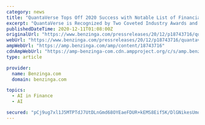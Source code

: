 ```yaml
---
category: news
title: "QuantaVerse Tops Off 2020 Success with Notable List of Financial and Regulatory Technology Awards"
excerpt: "QuantaVerse is Recognized by Two Coveted Industry Awards and Grabs a Spot on the Prestigious RegTech 100 List WAYNE, Pa. (PRWEB) QuantaVerse, which uses AI"
publishedDateTime: 2020-12-11T01:08:00Z
originalUrl: "https://www.benzinga.com/pressreleases/20/12/p18743716/quantaverse-tops-off-2020-success-with-notable-list-of-financial-and-regulatory-technology-awards"
webUrl: "https://www.benzinga.com/pressreleases/20/12/p18743716/quantaverse-tops-off-2020-success-with-notable-list-of-financial-and-regulatory-technology-awards"
ampWebUrl: "https://amp.benzinga.com/amp/content/18743716"
cdnAmpWebUrl: "https://amp-benzinga-com.cdn.ampproject.org/c/s/amp.benzinga.com/amp/content/18743716"
type: article

provider:
  name: Benzinga.com
  domain: benzinga.com

topics:
  - AI in Finance
  - AI

secured: "pCj9ug7xl1J5MTPTdJ7UtDLnGmd68OYEaeFDUR+kEMS8Eif5K/DlGNikesUmoOclik+CqjgPQVDW9oQsIvtqqVAOk1kW1f57GwxjLajL5RXMKgJpDkF4BYEpWkMo99Fy2G58YqOKlMlNfLJEGyn8b4VzsfptrymDc8pPT3pqC9QHOEHf6RiLwGElg//5dO3ffUCbUf4Zl73kv/Ga9ekNKM3fxP6d9qLQALVVMGIZ6IXVrauye2b7SYsO89bWYDguqJ8emdMbbkXK/Q1Ru9QZLuEdIUdjBWk6JlPPMAgAOPIubKk9etoy81mLR+tNXm8fRfw4PAU6EXJL7XYDOiU/h8H6VK055nNxMiF7kTm9ER0=;V3Dvpl5k5G72nZbERmqdEA=="
---
```


